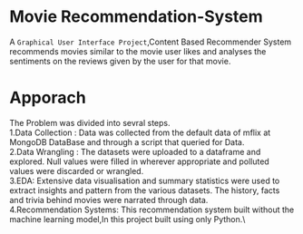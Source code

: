 # Movie Recommendation-System
A `Graphical User Interface Project`,Content Based Recommender System recommends movies similar to the movie user likes and analyses the sentiments on the reviews given by the user for that movie.

# Apporach
The Problem was divided into sevral steps.\
  1.Data Collection : Data was collected from the default data of mflix at MongoDB DataBase and through a script that queried for Data.\
  2.Data Wrangling : The datasets were uploaded to a dataframe and explored. Null values were filled in wherever appropriate and polluted values were discarded or wrangled.\
  3.EDA: Extensive data visualisation and summary statistics were used to extract insights and pattern from the various datasets. The history, facts and trivia behind movies were narrated through data.\
  4.Recommendation Systems: This recommendation system built without the machine learning model,In this project built using only Python.\
